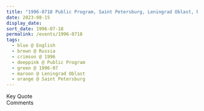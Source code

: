 ```yaml
---
title: "1996-0718 Public Program, Saint Petersburg, Leningrad Oblast, Russia"
date: 2023-08-15
display_date: 
sort_date: 1996-07-18
permalink: /events/1996-0718
tags:
  - blue @ English
  - brown @ Russia
  - crimson @ 1996
  - deeppink @ Public Program
  - green @ 1996-07
  - maroon @ Leningrad Oblast  
  - orange @ Saint Petersburg
---
```


<wave-list>
  <list-title color="green" width="75">Key Quote</list-title>
  <list-item color="BlanchedAlmond"  width="200"></list-item>
  <list-item color="Lavender"></list-item>
  <list-item color="BlanchedAlmond"></list-item>
</wave-list>

<br>

<wave-list>
  <list-title color="green" width="75">Comments</list-title>
  <list-item color="BlanchedAlmond"  width="200"></list-item>
  <list-item color="Lavender"></list-item>
  <list-item color="BlanchedAlmond"></list-item>
</wave-list>
